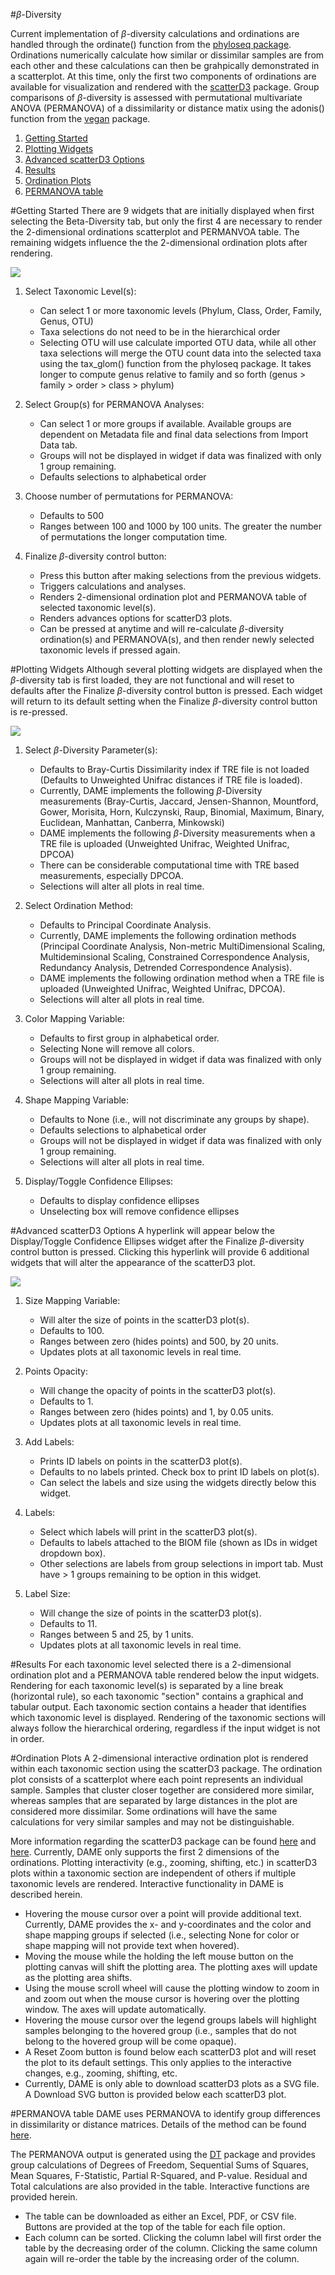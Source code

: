 #$\beta$-DiversityCurrent implementation of $\beta$-diversity calculations and ordinations are handled through the ordinate() function from the [phyloseq package](https://joey711.github.io/phyloseq/index.html). Ordinations numerically calculate how similar or dissimilar samples are from each other and these calculations can then be grahpically demonstrated in a scatterplot.  At this time, only the first two components of ordinations are available for visualization and rendered with the [scatterD3](https://github.com/juba/scatterD3) package.  Group comparisons of $\beta$-diversity is assessed with permutational multivariate ANOVA (PERMANOVA) of a dissimilarity or distance matix using the adonis() function from the [vegan](https://github.com/vegandevs/vegan) package. 1. [Getting Started](#getting-started)2. [Plotting Widgets](#plotting-widgets)3. [Advanced scatterD3 Options](#advanced-scatterd3-options)4. [Results](#results)5. [Ordination Plots](#ordination-plots)6. [PERMANOVA table](#permanova-table)#Getting Started
There are 9 widgets that are initially displayed when first selecting the Beta-Diversity tab, but only the first 4 are necessary to render the 2-dimensional ordinations scatterplot and PERMANVOA table.  The remaining widgets influence the the 2-dimensional ordination plots after rendering.![](https://github.com/bdpiccolo/ACNC-DAME)1. Select Taxonomic Level(s):	* Can select 1 or more taxonomic levels (Phylum, Class, Order, Family, Genus, OTU)	* Taxa selections do not need to be in the hierarchical order	* Selecting OTU will use calculate imported OTU data, while all other taxa selections will merge the OTU count data into the selected taxa using the tax_glom() function from the phyloseq package.  It takes longer to compute genus relative to family and so forth (genus > family > order > class > phylum)	2. Select Group(s) for PERMANOVA Analyses:	* Can select 1 or more groups if available.  Available groups are dependent on Metadata file and final data selections from Import Data tab.	* Groups will not be displayed in widget if data was finalized with only 1 group remaining.	* Defaults selections to alphabetical order	3. Choose number of permutations for PERMANOVA:	* Defaults to 500	* Ranges between 100 and 1000 by 100 units.  The greater the number of permutations the longer computation time.		4. Finalize $\beta$-diversity control button:	* Press this button after making selections from the previous widgets.	* Triggers calculations and analyses.	* Renders 2-dimensional ordination plot and PERMANOVA table of selected taxonomic level(s).	* Renders advances options for scatterD3 plots.	* Can be pressed at anytime and will re-calculate $\beta$-diversity ordination(s) and PERMANOVA(s), and then render newly selected taxonomic levels if pressed again.#Plotting Widgets
Although several plotting widgets are displayed when the $\beta$-diversity tab is first loaded, they are not functional and will reset to defaults after the Finalize $\beta$-diversity control button is pressed.  Each widget will return to its default setting when the Finalize $\beta$-diversity control button is re-pressed.![](https://github.com/bdpiccolo/ACNC-DAME)1. Select $\beta$-Diversity Parameter(s):	* Defaults to Bray-Curtis Dissimilarity index if TRE file is not loaded (Defaults to Unweighted Unifrac distances if TRE file is loaded).	* Currently, DAME implements the following $\beta$-Diversity measurements (Bray-Curtis, Jaccard, Jensen-Shannon, Mountford, Gower, Morisita, Horn, Kulczynski, Raup, Binomial, Maximum, Binary, Euclidean, Manhattan, Canberra, Minkowski)	* DAME implements the following $\beta$-Diversity measurements when a TRE file is uploaded (Unweighted Unifrac, Weighted Unifrac, DPCOA)	* There can be considerable computational time with TRE based measurements, especially DPCOA.	* Selections will alter all plots in real time.	2. Select Ordination Method:	* Defaults to Principal Coordinate Analysis.	* Currently, DAME implements the following ordination methods (Principal Coordinate Analysis, Non-metric MultiDimensional Scaling, Multideminsional Scaling, Constrained Correspondence Analysis, Redundancy Analysis, Detrended Correspondence Analysis).	* DAME implements the following ordination method when a TRE file is uploaded (Unweighted Unifrac, Weighted Unifrac, DPCOA).	* Selections will alter all plots in real time.	3. Color Mapping Variable:	* Defaults to first group in alphabetical order.	* Selecting None will remove all colors.	* Groups will not be displayed in widget if data was finalized with only 1 group remaining.	* Selections will alter all plots in real time.		3. Shape Mapping Variable:	* Defaults to None (i.e., will not discriminate any groups by shape).	* Defaults selections to alphabetical order	* Groups will not be displayed in widget if data was finalized with only 1 group remaining.	* Selections will alter all plots in real time.	4. Display/Toggle Confidence Ellipses:	* Defaults to display confidence ellipses	* Unselecting box will remove confidence ellipses	#Advanced scatterD3 OptionsA hyperlink will appear below the Display/Toggle Confidence Ellipses widget after the Finalize $\beta$-diversity control button is pressed.  Clicking this hyperlink will provide 6 additional widgets that will alter the appearance of the scatterD3 plot.![](https://github.com/bdpiccolo/ACNC-DAME)1. Size Mapping Variable:	* Will alter the size of points in the scatterD3 plot(s).	* Defaults to 100.	* Ranges between zero (hides points) and 500, by 20 units.	* Updates plots at all taxonomic levels in real time.	2. Points Opacity:	* Will change the opacity of points in the scatterD3 plot(s).	* Defaults to 1.	* Ranges between zero (hides points) and 1, by 0.05 units.	* Updates plots at all taxonomic levels in real time.3. Add Labels:	* Prints ID labels on points in the scatterD3 plot(s).	* Defaults to no labels printed.  Check box to print ID labels on plot(s).	* Can select the labels and size using the widgets directly below this widget.	4. Labels:	* Select which labels will print in the scatterD3 plot(s).	* Defaults to labels attached to the BIOM file (shown as IDs in widget dropdown box).	* Other selections are labels from group selections in import tab.  Must have > 1 groups remaining to be option in this widget.	5. Label Size:	* Will change the size of points in the scatterD3 plot(s).	* Defaults to 11.	* Ranges between 5 and 25, by 1 units.	* Updates plots at all taxonomic levels in real time.		
#ResultsFor each taxonomic level selected there is a 2-dimensional ordination plot and a PERMANOVA table rendered below the input widgets.  Rendering for each taxonomic level(s) is separated by a line break (horizontal rule), so each taxonomic "section" contains a graphical and tabular output.  Each taxonomic section contains a header that identifies which taxonomic level is displayed.  Rendering of the taxonomic sections will always follow the hierarchical ordering, regardless if the input widget is not in order. 
#Ordination PlotsA 2-dimensional interactive ordination plot is rendered within each taxonomic section using the scatterD3 package.  The ordination plot consists of a scatterplot where each point represents an individual sample.  Samples that cluster closer together are considered more similar, whereas samples that are separated by large distances in the plot are considered more dissimilar.  Some ordinations will have the same calculations for very similar samples and may not be distinguishable.  More information regarding the scatterD3 package can be found [here](https://github.com/juba/scatterD3) and [here](https://cran.r-project.org/web/packages/scatterD3/vignettes/introduction.html).  Currently, DAME only supports the first 2 dimensions of the ordinations.  Plotting interactivity (e.g., zooming, shifting, etc.) in scatterD3 plots within a taxonomic section are independent of others if multiple taxonomic levels are rendered.  Interactive functionality in DAME is described herein.* Hovering the mouse cursor over a point will provide additional text.  Currently, DAME provides the x- and y-coordinates and the color and shape mapping groups if selected (i.e., selecting None for color or shape mapping will not provide text when hovered).* Moving the mouse while the holding the left mouse button on the plotting canvas will shift the plotting area.  The plotting axes will update as the plotting area shifts.* Using the mouse scroll wheel will cause the plotting window to zoom in and zoom out when the mouse cursor is hovering over the plotting window.  The axes will update automatically.* Hovering the mouse cursor over the legend groups labels will highlight samples belonging to the hovered group (i.e., samples that do not belong to the hovered group will be come opaque).* A Reset Zoom button is found below each scatterD3 plot and will reset the plot to its default settings.  This only applies to the interactive changes, e.g., zooming, shifting, etc.* Currently, DAME is only able to download scatterD3 plots as a SVG file.  A Download SVG button is provided below each scatterD3 plot.	#PERMANOVA tableDAME uses PERMANOVA to identify group differences in dissimilarity or distance matrices.  Details of the method can be found [here](http://cc.oulu.fi/~jarioksa/softhelp/vegan/html/adonis.html).The PERMANOVA output is generated using the [DT](https://rstudio.github.io/DT/) package and provides group calculations of Degrees of Freedom, Sequential Sums of Squares, Mean Squares, F-Statistic, Partial R-Squared, and P-value.  Residual and Total calculations are also provided in the table.  Interactive functions are provided herein.* The table can be downloaded as either an Excel, PDF, or CSV file.  Buttons are provided at the top of the table for each file option.* Each column can be sorted.  Clicking the column label will first order the table by the decreasing order of the column.  Clicking the same column again will re-order the table by the increasing order of the column.
